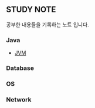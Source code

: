## STUDY NOTE

공부한 내용들을 기록하는 노트 입니다.



### Java
- [JVM](https://github.com/gamzagamza/study-note/blob/master/java/jvm/JVM.md) 

### Database

### OS

### Network






